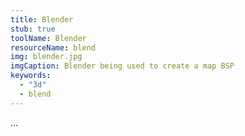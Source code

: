 ```yaml
---
title: Blender
stub: true
toolName: Blender
resourceName: blend
img: blender.jpg
imgCaption: Blender being used to create a map BSP
keywords:
  - "3d"
  - blend
---
```

...

